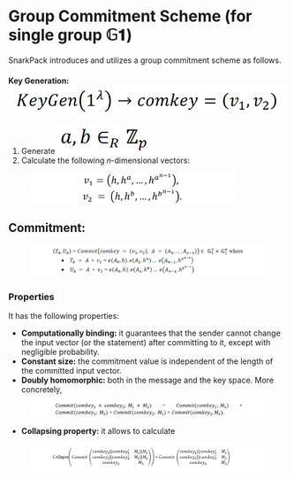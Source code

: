 # Group Commitment Scheme (for single group 𝔾𝟏)

SnarkPack introduces and utilizes a group commitment scheme as follows.

#### Key Generation: ![](<../../.gitbook/assets/Screenshot 2023-05-06 130112 (2).png>)

1. Generate <img src="../../.gitbook/assets/image (52).png" alt="" data-size="line">
2. Calculate the following 𝑛-dimensional vectors:

<figure><img src="../../.gitbook/assets/image (33).png" alt="" width="371"><figcaption></figcaption></figure>

## Commitment:

<figure><img src="../../.gitbook/assets/image (10).png" alt=""><figcaption></figcaption></figure>

### Properties

It has the following properties:

* **Computationally binding:** it guarantees that the sender cannot change the input vector (or the statement) after committing to it, except with negligible probability.
* **Constant size:** the commitment value is independent of the length of the committed input vector.
* **Doubly homomorphic:** both in the message and the key space. More concretely,

<figure><img src="../../.gitbook/assets/image (54).png" alt=""><figcaption></figcaption></figure>

* **Collapsing property:** it allows to calculate

<figure><img src="../../.gitbook/assets/image (51).png" alt=""><figcaption></figcaption></figure>
